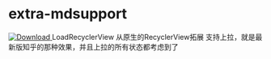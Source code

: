 # extra-mdsupport
[ ![Download](https://api.bintray.com/packages/xyz3282836/maven/support/images/download.svg) ](https://bintray.com/xyz3282836/maven/support/_latestVersion)
LoadRecyclerView
从原生的RecyclerView拓展
支持上拉，就是最新版知乎的那种效果，并且上拉的所有状态都考虑到了
